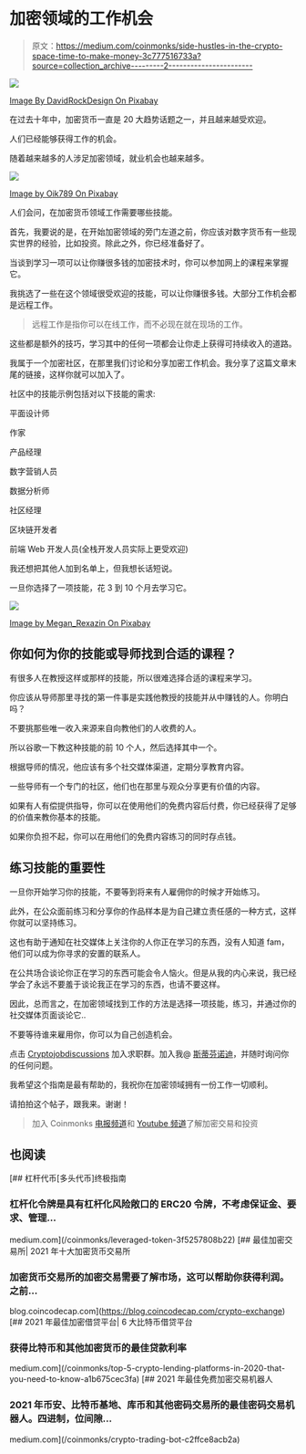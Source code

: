 # 加密领域的工作机会

> 原文：<https://medium.com/coinmonks/side-hustles-in-the-crypto-space-time-to-make-money-3c777516733a?source=collection_archive---------2----------------------->

![](img/a2479014a0107e2ca1fc4d58ead0d845.png)

[Image By DavidRockDesign On Pixabay](https://pixabay.com/images/id-2832620/)

在过去十年中，加密货币一直是 20 大趋势话题之一，并且越来越受欢迎。

人们已经能够获得工作的机会。

随着越来越多的人涉足加密领域，就业机会也越来越多。

![](img/c7825486fbd4ee5dece1197c9f48c5cf.png)

[Image by Oik789 On Pixabay](https://pixabay.com/images/id-28978/)

人们会问，在加密货币领域工作需要哪些技能。

首先，我要说的是，在开始加密领域的旁门左道之前，你应该对数字货币有一些现实世界的经验，比如投资。除此之外，你已经准备好了。

当谈到学习一项可以让你赚很多钱的加密技术时，你可以参加网上的课程来掌握它。

我挑选了一些在这个领域很受欢迎的技能，可以让你赚很多钱。大部分工作机会都是远程工作。

> 远程工作是指你可以在线工作，而不必现在就在现场的工作。

这些都是额外的技巧，学习其中的任何一项都会让你走上获得可持续收入的道路。

我属于一个加密社区，在那里我们讨论和分享加密工作机会。我分享了这篇文章末尾的链接，这样你就可以加入了。

社区中的技能示例包括对以下技能的需求:

平面设计师

作家

产品经理

数字营销人员

数据分析师

社区经理

区块链开发者

前端 Web 开发人员(全栈开发人员实际上更受欢迎)

我还想把其他人加到名单上，但我想长话短说。

一旦你选择了一项技能，花 3 到 10 个月去学习它。

![](img/831a19b9d8bd87f77b6c440c1f6742ec.png)

[Image by Megan_Rexazin On Pixabay](https://pixabay.com/images/id-4158205/)

## 你如何为你的技能或导师找到合适的课程？

有很多人在教授这样或那样的技能，所以很难选择合适的课程来学习。

你应该从导师那里寻找的第一件事是实践他教授的技能并从中赚钱的人。你明白吗？

不要挑那些唯一收入来源来自向教他们的人收费的人。

所以谷歌一下教这种技能的前 10 个人，然后选择其中一个。

根据导师的情况，他应该有多个社交媒体渠道，定期分享教育内容。

一些导师有一个专门的社区，他们也在那里与观众分享更有价值的内容。

如果有人有偿提供指导，你可以在使用他们的免费内容后付费，你已经获得了足够的价值来教你基本的技能。

如果你负担不起，你可以在用他们的免费内容练习的同时存点钱。

## 练习技能的重要性

一旦你开始学习你的技能，不要等到将来有人雇佣你的时候才开始练习。

此外，在公众面前练习和分享你的作品样本是为自己建立责任感的一种方式，这样你就可以坚持练习。

这也有助于通知在社交媒体上关注你的人你正在学习的东西，没有人知道 fam，他们可以成为你寻求的安置的联系人。

在公共场合谈论你正在学习的东西可能会令人恼火。但是从我的内心来说，我已经学会了永远不要羞于谈论我正在学习的东西，也请不要这样。

因此，总而言之，在加密领域找到工作的方法是选择一项技能，练习，并通过你的社交媒体页面谈论它..

不要等待谁来雇用你，你可以为自己创造机会。

点击 [Cryptojobdiscussions](http://t.me/cryptojobslist_community) 加入求职群。加入我@ [斯蒂芬诺迪](https://www.instagram.com/stephenodie_/)，并随时询问你的任何问题。

我希望这个指南是最有帮助的，我祝你在加密领域拥有一份工作一切顺利。

请拍拍这个帖子，跟我来。谢谢！

> 加入 Coinmonks [电报频道](https://t.me/coincodecap)和 [Youtube 频道](https://www.youtube.com/c/coinmonks/videos)了解加密交易和投资

## 也阅读

[](/coinmonks/leveraged-token-3f5257808b22) [## 杠杆代币[多头代币]终极指南

### 杠杆化令牌是具有杠杆化风险敞口的 ERC20 令牌，不考虑保证金、要求、管理…

medium.com](/coinmonks/leveraged-token-3f5257808b22) [](https://blog.coincodecap.com/crypto-exchange) [## 最佳加密交易所| 2021 年十大加密货币交易所

### 加密货币交易所的加密交易需要了解市场，这可以帮助你获得利润。之前…

blog.coincodecap.com](https://blog.coincodecap.com/crypto-exchange) [](/coinmonks/top-5-crypto-lending-platforms-in-2020-that-you-need-to-know-a1b675cec3fa) [## 2021 年最佳加密借贷平台| 6 大比特币借贷平台

### 获得比特币和其他加密货币的最佳贷款利率

medium.com](/coinmonks/top-5-crypto-lending-platforms-in-2020-that-you-need-to-know-a1b675cec3fa) [](/coinmonks/crypto-trading-bot-c2ffce8acb2a) [## 2021 年最佳免费加密交易机器人

### 2021 年币安、比特币基地、库币和其他密码交易所的最佳密码交易机器人。四进制，位间隙…

medium.com](/coinmonks/crypto-trading-bot-c2ffce8acb2a)
